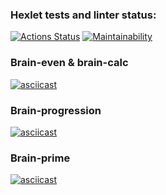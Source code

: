 ### Hexlet tests and linter status:
[![Actions Status](https://github.com/p1anktongg/frontend-project-44/actions/workflows/hexlet-check.yml/badge.svg)](https://github.com/p1anktongg/frontend-project-44/actions)
[![Maintainability](https://api.codeclimate.com/v1/badges/c4c122fef9c88918076d/maintainability)](https://codeclimate.com/github/p1anktongg/frontend-project-44/maintainability)
### Brain-even & brain-calc
[![asciicast](https://asciinema.org/a/WqigXtgsTTsn87dOnMyi5xAof.svg)](https://asciinema.org/a/WqigXtgsTTsn87dOnMyi5xAof)
### Brain-progression
[![asciicast](https://asciinema.org/a/mJtGkutRwibmXdlNksWvPDv9V.svg)](https://asciinema.org/a/mJtGkutRwibmXdlNksWvPDv9V)
### Brain-prime
[![asciicast](https://asciinema.org/a/9CGkftuZvxu4Uv9b8SIYgFsZ4.svg)](https://asciinema.org/a/9CGkftuZvxu4Uv9b8SIYgFsZ4)